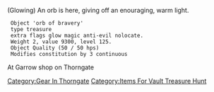 (Glowing) An orb is here, giving off an enouraging, warm light.

` Object 'orb of bravery' `  
` type treasure`  
` extra flags glow magic anti-evil nolocate.`  
` Weight 2, value 9300, level 125. `  
` Object Quality (50 / 50 hps)`  
` Modifies constitution by 3 continuous`

At Garrow shop on Thorngate

[Category:Gear In Thorngate](Category:Gear_In_Thorngate "wikilink")
[Category:Items For Vault Treasure
Hunt](Category:Items_For_Vault_Treasure_Hunt "wikilink")
